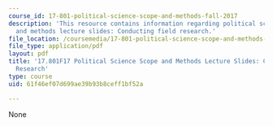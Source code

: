 ```yaml
---
course_id: 17-801-political-science-scope-and-methods-fall-2017
description: 'This resource contains information regarding political science scope
  and methods lecture slides: Conducting field research.'
file_location: /coursemedia/17-801-political-science-scope-and-methods-fall-2017/61f46ef07d699ae39b93b8ceff1bf52a_MIT17_801F17_Week10.pdf
file_type: application/pdf
layout: pdf
title: '17.801F17 Political Science Scope and Methods Lecture Slides: Conducting Field
  Research'
type: course
uid: 61f46ef07d699ae39b93b8ceff1bf52a

---
```

None